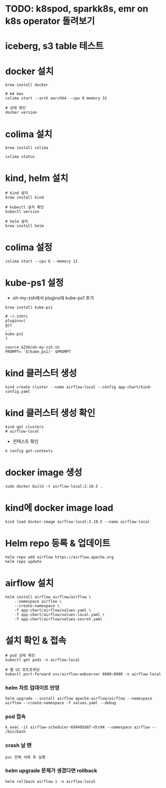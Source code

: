 # TODO: k8spod, sparkk8s, emr on k8s operator 돌려보기
# iceberg, s3 table 테스트

# docker 설치
```shell
brew install docker

# m4 max
colima start --arch aarch64 --cpu 8 memory 32

# 상태 확인
docker version
```

# colima 설치
```shell
brew install colima

colima status
```

# kind, helm 설치

```shell
# kind 설치
brew install kind

# kubectl 설치 확인
kubectl version

# helm 설치
brew install helm
```

# colima 설정
```
colima start --cpu 6 --memory 12
```

# kube-ps1 설정
* oh-my-zsh에서 plugins에 kube-ps1 추가
```shell
brew install kube-ps1

# ~/.zshrc
plugins=(
git
...
kube-ps1
)

source $ZSH/oh-my-zsh.sh
PROMPT= '$(kube_ps1)' $PROMPT
```

# kind 클러스터 생성

```shell
kind create cluster --name airflow-local --config app-chart/kind-config.yaml
```
# kind 클러스터 생성 확인
```shell
kind get clusters
# airflow-local
```

* 컨텍스트 확인
```shell
k config get-contexts
```
# docker image 생성
```shell
sudo docker build -t airflow-local:2.10.5 .
```

# kind에 docker image load
```shell
kind load docker-image airflow-local:2.10.5 --name airflow-local
```

# Helm repo 등록 & 업데이트
```shell
helm repo add airflow https://airflow.apache.org
helm repo update
```

# airflow 설치
```shell
helm install airflow airflow/airflow \
    --namespace airflow \
    --create-namespace \
    -f app-chart/airflow/values.yaml \
    -f app-chart/airflow/values-local.yaml \
    -f app-chart/airflow/values-secret.yaml
```

# 설치 확인 & 접속
```shell
# pod 상태 확인
kubectl get pods -n airflow-local
```

```
# 웹 UI 포트포워딩
kubectl port-forward svc/airflow-webserver 8080:8080 -n airflow-local
```

### helm 차트 업데이트 반영
```shell
helm upgrade --install airflow apache-airflow/airflow --namespace airflow --create-namespace -f values.yaml --debug
```

### pod 접속
```shell
k exec -it airflow-scheduler-699495d87-dtx94 --namespace airflow -- /bin/bash
```

### crash 날 땐 
```text
pvc 전체 삭제 후 실행
```
### helm upgrade 문제가 생겼다면 rollback 
```shell
helm rollback airflow 1 -n airflow-local
```
